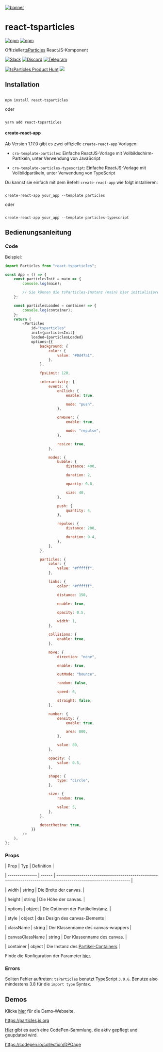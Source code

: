 [![banner](https://particles.js.org/images/banner3.png)](https://particles.js.org)

# react-tsparticles

[![npm](https://img.shields.io/npm/v/react-tsparticles)](https://www.npmjs.com/package/react-tsparticles) [![npm](https://img.shields.io/npm/dm/react-tsparticles)](https://www.npmjs.com/package/react-tsparticles)

Offizieller[tsParticles](https://github.com/matteobruni/tsparticles) ReactJS-Komponent

[![Slack](https://particles.js.org/images/slack.png)](https://join.slack.com/t/tsparticles/shared_invite/enQtOTcxNTQxNjQ4NzkxLWE2MTZhZWExMWRmOWI5MTMxNjczOGE1Yjk0MjViYjdkYTUzODM3OTc5MGQ5MjFlODc4MzE0N2Q1OWQxZDc1YzI) [![Discord](https://particles.js.org/images/discord.png)](https://discord.gg/hACwv45Hme) [![Telegram](https://particles.js.org/images/telegram.png)](https://t.me/tsparticles)

[![tsParticles Product Hunt](https://api.producthunt.com/widgets/embed-image/v1/featured.svg?post_id=186113&theme=light)](https://www.producthunt.com/posts/tsparticles?utm_source=badge-featured&utm_medium=badge&utm_souce=badge-tsparticles") <a href="https://www.buymeacoffee.com/matteobruni"><img src="https://img.buymeacoffee.com/button-api/?text=Buy me a beer&emoji=🍺&slug=matteobruni&button_colour=5F7FFF&font_colour=ffffff&font_family=Arial&outline_colour=000000&coffee_colour=FFDD00"></a>

## Installation

```shell

npm install react-tsparticles

```

oder

```shell

yarn add react-tsparticles

```

#### create-react-app

Ab Version 1.17.0 gibt es zwei offizielle `create-react-app` Vorlagen:

-   `cra-template-particles`: Einfache ReactJS-Vorlage mit Vollbildschirm-Partikeln, unter Verwendung von JavaScript

-   `cra-template-particles-typescript`: Einfache ReactJS-Vorlage mit Vollbildpartikeln, unter Verwendung von TypeScript

Du kannst sie einfach mit dem Befehl `create-react-app` wie folgt installieren:

```shell script

create-react-app your_app --template particles

```

oder

```shell script

create-react-app your_app --template particles-typescript

```

## Bedienungsanleitung

### Code

Beispiel:

```javascript
import Particles from "react-tsparticles";

const App = () => {
    const particlesInit = main => {
        console.log(main);

        // Sie können die tsParticles-Instanz (main) hier initialisieren und benutzerdefinierte Formen oder Voreinstellungen hinzufügen
    };

    const particlesLoaded = container => {
        console.log(container);
    };
    return (
        <Particles
            id="tsparticles"
            init={particlesInit}
            loaded={particlesLoaded}
            options={{
                background: {
                    color: {
                        value: "#0d47a1",
                    },
                },

                fpsLimit: 120,

                interactivity: {
                    events: {
                        onClick: {
                            enable: true,

                            mode: "push",
                        },

                        onHover: {
                            enable: true,

                            mode: "repulse",
                        },

                        resize: true,
                    },

                    modes: {
                        bubble: {
                            distance: 400,

                            duration: 2,

                            opacity: 0.8,

                            size: 40,
                        },

                        push: {
                            quantity: 4,
                        },

                        repulse: {
                            distance: 200,

                            duration: 0.4,
                        },
                    },
                },

                particles: {
                    color: {
                        value: "#ffffff",
                    },

                    links: {
                        color: "#ffffff",

                        distance: 150,

                        enable: true,

                        opacity: 0.5,

                        width: 1,
                    },

                    collisions: {
                        enable: true,
                    },

                    move: {
                        direction: "none",

                        enable: true,

                        outMode: "bounce",

                        random: false,

                        speed: 6,

                        straight: false,
                    },

                    number: {
                        density: {
                            enable: true,

                            area: 800,
                        },

                        value: 80,
                    },

                    opacity: {
                        value: 0.5,
                    },

                    shape: {
                        type: "circle",
                    },

                    size: {
                        random: true,

                        value: 5,
                    },
                },

                detectRetina: true,
            }}
        />
    );
};
```

### Props

| Prop | Typ | Definition |

| --------------- | ------ | -------------------------------------------------------------------------------------------------------------------- |

| width | string | Die Breite der canvas. |

| height | string | Die Höhe der canvas. |

| options | object | Die Optionen der Partikelinstanz. |

| style | object | das Design des canvas-Elements |

| className | string | Der Klassenname des canvas-wrappers |

| canvasClassName | string | Der Klassenname des canvas. |

| container | object | Die Instanz des [Partikel-Containers](https://particles.js.org/docs/modules/_core_container_.html) |

Finde die Konfiguration der Parameter [hier](https://particles.js.org).

### Errors

Sollten Fehler auftreten: `tsParticles` benutzt TypeScript `3.9.6`. Benutze also mindestens 3.8 für die `import type` Syntax.

## Demos

Klicke [hier](https://particles.js.org) für die Demo-Webseite.

<https://particles.js.org>

[Hier](https://codepen.io/collection/DPOage) gibt es auch eine CodePen-Sammlung, die aktiv gepflegt und geupdated wird.

<https://codepen.io/collection/DPOage>
